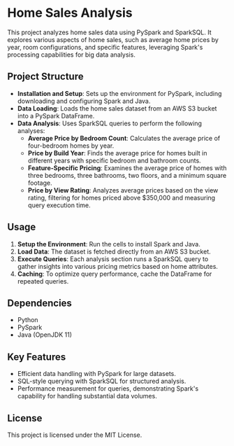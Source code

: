 # Home Sales Analysis

This project analyzes home sales data using PySpark and SparkSQL. It explores various aspects of home sales, such as average home prices by year, room configurations, and specific features, leveraging Spark's processing capabilities for big data analysis.

## Project Structure

- **Installation and Setup**: Sets up the environment for PySpark, including downloading and configuring Spark and Java.
- **Data Loading**: Loads the home sales dataset from an AWS S3 bucket into a PySpark DataFrame.
- **Data Analysis**: Uses SparkSQL queries to perform the following analyses:
  - **Average Price by Bedroom Count**: Calculates the average price of four-bedroom homes by year.
  - **Price by Build Year**: Finds the average price for homes built in different years with specific bedroom and bathroom counts.
  - **Feature-Specific Pricing**: Examines the average price of homes with three bedrooms, three bathrooms, two floors, and a minimum square footage.
  - **Price by View Rating**: Analyzes average prices based on the view rating, filtering for homes priced above $350,000 and measuring query execution time.

## Usage

1. **Setup the Environment**: Run the cells to install Spark and Java.
2. **Load Data**: The dataset is fetched directly from an AWS S3 bucket.
3. **Execute Queries**: Each analysis section runs a SparkSQL query to gather insights into various pricing metrics based on home attributes.
4. **Caching**: To optimize query performance, cache the DataFrame for repeated queries.

## Dependencies

- Python
- PySpark
- Java (OpenJDK 11)

## Key Features

- Efficient data handling with PySpark for large datasets.
- SQL-style querying with SparkSQL for structured analysis.
- Performance measurement for queries, demonstrating Spark's capability for handling substantial data volumes.

## License

This project is licensed under the MIT License.
